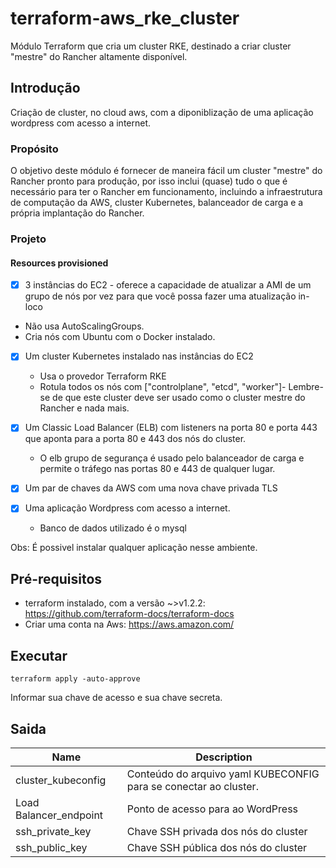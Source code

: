 # terraform-aws_rke_cluster

Módulo Terraform que cria um cluster RKE, destinado a criar cluster "mestre" do Rancher altamente disponível.


## Introdução

Criação de cluster, no cloud aws, com a diponiblização de uma aplicação wordpress com acesso a internet. 

### Propósito

O objetivo deste módulo é fornecer de maneira fácil um cluster "mestre" do Rancher pronto para produção, por isso inclui (quase) tudo o que é necessário para ter o Rancher em funcionamento, incluindo a infraestrutura de computação da AWS, cluster Kubernetes, balanceador de carga e a própria implantação do Rancher.

### Projeto

#### Resources provisioned

- [x]  3 instâncias do EC2 - oferece a capacidade de atualizar a AMI de um grupo de nós por vez para que você possa fazer uma atualização in-loco
  - Não usa AutoScalingGroups.
  - Cria nós com Ubuntu com o Docker instalado.
- [x] Um cluster Kubernetes instalado nas instâncias do EC2
  - Usa o provedor Terraform RKE
  - Rotula todos os nós com ["controlplane", "etcd", "worker"]- Lembre-se de que este cluster deve ser usado como o cluster mestre do Rancher e nada mais.

- [x] Um Classic Load Balancer (ELB) com listeners na porta 80 e porta 443 que aponta para a porta 80 e 443 dos nós do cluster.
    - O elb grupo de segurança é usado pelo balanceador de carga e permite o tráfego nas portas 80 e 443 de qualquer lugar.
- [x] Um par de chaves da AWS com uma nova chave privada TLS

- [x] Uma aplicação Wordpress com acesso a internet.
  - Banco de dados utilizado é o mysql

Obs: É possivel instalar qualquer aplicação nesse ambiente.
## Pré-requisitos

- terraform instalado, com a versão  ~>v1.2.2: https://github.com/terraform-docs/terraform-docs
- Criar uma conta na Aws: https://aws.amazon.com/

## Executar 

`
 terraform apply -auto-approve
`

Informar sua chave de acesso e sua chave secreta. 


## Saida

| Name | Description |
|------|-------------|
| cluster\_kubeconfig |Conteúdo do arquivo yaml KUBECONFIG para se conectar ao cluster.  |
| Load Balancer\_endpoint | Ponto de acesso para ao WordPress |
| ssh\_private\_key | Chave SSH privada dos nós do cluster |
| ssh\_public\_key | Chave SSH pública dos nós do cluster |
